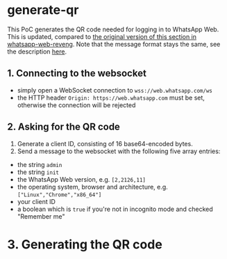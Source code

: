 # generate-qr

This PoC generates the QR code needed for logging in to WhatsApp Web. This is updated, compared to [the original version of this section in whatsapp-web-reveng](https://github.com/sigalor/whatsapp-web-reveng#logging-in). Note that the message format stays the same, see the description [here](https://github.com/sigalor/whatsapp-web-reveng#messages).

## 1. Connecting to the websocket

- simply open a WebSocket connection to `wss://web.whatsapp.com/ws`
- the HTTP header `Origin: https://web.whatsapp.com` must be set, otherwise the connection will be rejected

## 2. Asking for the QR code

1. Generate a client ID, consisting of 16 base64-encoded bytes.
2. Send a message to the websocket with the following five array entries:

- the string `admin`
- the string `init`
- the WhatsApp Web version, e.g. `[2,2126,11]`
- the operating system, browser and architecture, e.g. `["Linux","Chrome","x86_64"]`
- your client ID
- a boolean which is `true` if you're not in incognito mode and checked "Remember me"

# 3. Generating the QR code
